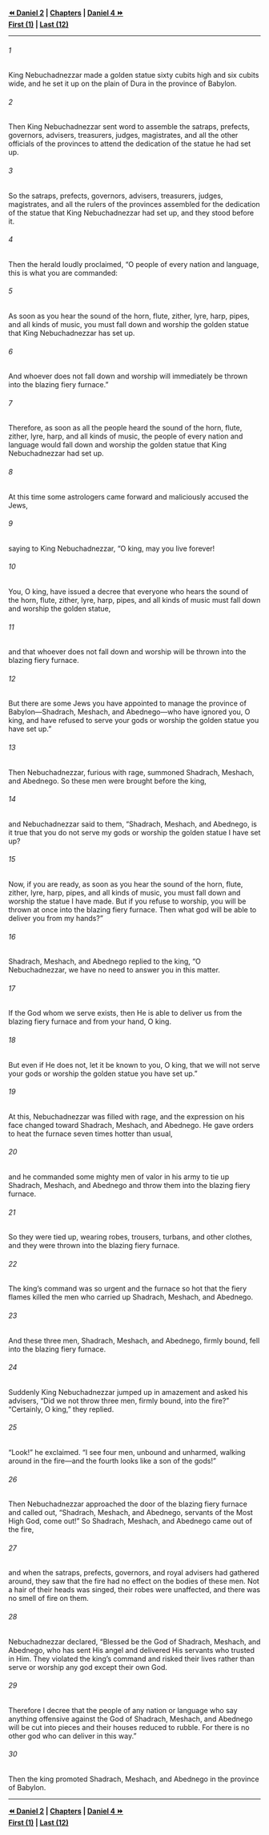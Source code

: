   
**[⏪ Daniel 2](./Daniel%202.md) | [Chapters](./_index.md) | [Daniel 4 ⏩](./Daniel%204.md)**  
**[First (1)](./Daniel%201.md) | [Last (12)](./Daniel%2012.md)**  
  
---  
  
###### 1  
King Nebuchadnezzar made a golden statue sixty cubits high and six cubits wide, and he set it up on the plain of Dura in the province of Babylon.  
  
###### 2  
Then King Nebuchadnezzar sent word to assemble the satraps, prefects, governors, advisers, treasurers, judges, magistrates, and all the other officials of the provinces to attend the dedication of the statue he had set up.  
  
###### 3  
So the satraps, prefects, governors, advisers, treasurers, judges, magistrates, and all the rulers of the provinces assembled for the dedication of the statue that King Nebuchadnezzar had set up, and they stood before it.  
  
###### 4  
Then the herald loudly proclaimed, “O people of every nation and language, this is what you are commanded:  
  
###### 5  
As soon as you hear the sound of the horn, flute, zither, lyre, harp, pipes, and all kinds of music, you must fall down and worship the golden statue that King Nebuchadnezzar has set up.  
  
###### 6  
And whoever does not fall down and worship will immediately be thrown into the blazing fiery furnace.”  
  
###### 7  
Therefore, as soon as all the people heard the sound of the horn, flute, zither, lyre, harp, and all kinds of music, the people of every nation and language would fall down and worship the golden statue that King Nebuchadnezzar had set up.  
  
###### 8  
At this time some astrologers came forward and maliciously accused the Jews,  
  
###### 9  
saying to King Nebuchadnezzar, “O king, may you live forever!  
  
###### 10  
You, O king, have issued a decree that everyone who hears the sound of the horn, flute, zither, lyre, harp, pipes, and all kinds of music must fall down and worship the golden statue,  
  
###### 11  
and that whoever does not fall down and worship will be thrown into the blazing fiery furnace.  
  
###### 12  
But there are some Jews you have appointed to manage the province of Babylon—Shadrach, Meshach, and Abednego—who have ignored you, O king, and have refused to serve your gods or worship the golden statue you have set up.”  
  
###### 13  
Then Nebuchadnezzar, furious with rage, summoned Shadrach, Meshach, and Abednego. So these men were brought before the king,  
  
###### 14  
and Nebuchadnezzar said to them, “Shadrach, Meshach, and Abednego, is it true that you do not serve my gods or worship the golden statue I have set up?  
  
###### 15  
Now, if you are ready, as soon as you hear the sound of the horn, flute, zither, lyre, harp, pipes, and all kinds of music, you must fall down and worship the statue I have made. But if you refuse to worship, you will be thrown at once into the blazing fiery furnace. Then what god will be able to deliver you from my hands?”  
  
###### 16  
Shadrach, Meshach, and Abednego replied to the king, “O Nebuchadnezzar, we have no need to answer you in this matter.  
  
###### 17  
If the God whom we serve exists, then He is able to deliver us from the blazing fiery furnace and from your hand, O king.  
  
###### 18  
But even if He does not, let it be known to you, O king, that we will not serve your gods or worship the golden statue you have set up.”  
  
###### 19  
At this, Nebuchadnezzar was filled with rage, and the expression on his face changed toward Shadrach, Meshach, and Abednego. He gave orders to heat the furnace seven times hotter than usual,  
  
###### 20  
and he commanded some mighty men of valor in his army to tie up Shadrach, Meshach, and Abednego and throw them into the blazing fiery furnace.  
  
###### 21  
So they were tied up, wearing robes, trousers, turbans, and other clothes, and they were thrown into the blazing fiery furnace.  
  
###### 22  
The king’s command was so urgent and the furnace so hot that the fiery flames killed the men who carried up Shadrach, Meshach, and Abednego.  
  
###### 23  
And these three men, Shadrach, Meshach, and Abednego, firmly bound, fell into the blazing fiery furnace.  
  
###### 24  
Suddenly King Nebuchadnezzar jumped up in amazement and asked his advisers, “Did we not throw three men, firmly bound, into the fire?” “Certainly, O king,” they replied.  
  
###### 25  
“Look!” he exclaimed. “I see four men, unbound and unharmed, walking around in the fire—and the fourth looks like a son of the gods!”  
  
###### 26  
Then Nebuchadnezzar approached the door of the blazing fiery furnace and called out, “Shadrach, Meshach, and Abednego, servants of the Most High God, come out!” So Shadrach, Meshach, and Abednego came out of the fire,  
  
###### 27  
and when the satraps, prefects, governors, and royal advisers had gathered around, they saw that the fire had no effect on the bodies of these men. Not a hair of their heads was singed, their robes were unaffected, and there was no smell of fire on them.  
  
###### 28  
Nebuchadnezzar declared, “Blessed be the God of Shadrach, Meshach, and Abednego, who has sent His angel and delivered His servants who trusted in Him. They violated the king’s command and risked their lives rather than serve or worship any god except their own God.  
  
###### 29  
Therefore I decree that the people of any nation or language who say anything offensive against the God of Shadrach, Meshach, and Abednego will be cut into pieces and their houses reduced to rubble. For there is no other god who can deliver in this way.”  
  
###### 30  
Then the king promoted Shadrach, Meshach, and Abednego in the province of Babylon.  
  
  
---  
  
**[⏪ Daniel 2](./Daniel%202.md) | [Chapters](./_index.md) | [Daniel 4 ⏩](./Daniel%204.md)**  
**[First (1)](./Daniel%201.md) | [Last (12)](./Daniel%2012.md)**  
  
